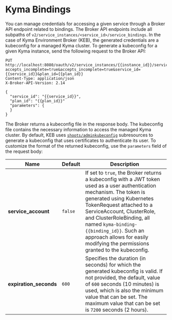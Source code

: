 # Kyma Bindings

You can manage credentials for accessing a given service through a Broker API endpoint related to bindings. The Broker API endpoints include all subpaths of `v2/service_instances/<service_id>/service_bindings`. In the case of Kyma Environment Broker (KEB), the generated credentials are a kubeconfig for a managed Kyma cluster. To generate a kubeconfig for a given Kyma instance, send the following request to the Broker API:

```
PUT http://localhost:8080/oauth/v2/service_instances/{{instance_id}}/service_bindings/{{binding_id}}?accepts_incomplete=true&accepts_incomplete=true&service_id={{service_id}}&plan_id={{plan_id}}
Content-Type: application/json
X-Broker-API-Version: 2.14

{
  "service_id": "{{service_id}}",
  "plan_id": "{{plan_id}}"
  "parameters": {
  }
}
```

The Broker returns a kubeconfig file in the response body. The kubeconfig file contains the necessary information to access the managed Kyma cluster. By default, KEB uses [`shoots/adminkubeconfig`](https://github.com/gardener/gardener/blob/master/docs/usage/shoot_access.md#shootsadminkubeconfig-subresource) subresources to generate a kubeconfig that uses certificates to authenticate its user. To customize the format of the returned kubeconfig, use the `parameters` field of the request body:

| Name                   | Default | Description                                                                                                                                                                                                                                                                                                                                                          |
|------------------------|---------|----------------------------------------------------------------------------------------------------------------------------------------------------------------------------------------------------------------------------------------------------------------------------------------------------------------------------------------------------------------------|
| **service_account**      | `false` | If set to `true`, the Broker returns a kubeconfig with a JWT token used as a user authentication mechanism. The token is generated using Kubernetes TokenRequest attached to a ServiceAccount, ClusterRole, and ClusterRoleBinding, all named `kyma-binding-{{binding_id}}`. Such an approach allows for easily modifying the permissions granted to the kubeconfig. |
| **expiration_seconds** | `600`   | Specifies the duration (in seconds) for which the generated kubeconfig is valid. If not provided, the default, value of `600` seconds (10 minutes) is used, which is also the minimum value that can be set. The maximum value that can be set is `7200` seconds (2 hours).                                             |